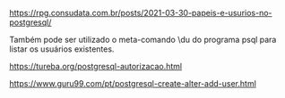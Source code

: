 https://rpg.consudata.com.br/posts/2021-03-30-papeis-e-usurios-no-postgresql/

Também pode ser utilizado o meta-comando \du do programa psql para listar os usuários existentes.

https://tureba.org/postgresql-autorizacao.html

https://www.guru99.com/pt/postgresql-create-alter-add-user.html
